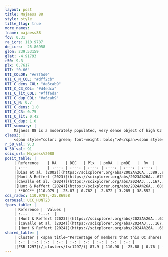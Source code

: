 ```yaml
---
layout: post
title: Majaess 88
style: style
title_flag: true
more_names: 
fname: majaess88
fov: 0.31
ra_icrs: 110.9787
de_icrs: -25.86958
glon: 239.53159
glat: -4.91793
r50: 9.3
plx: 0.7617
UTI: "0.66"
UTI_COLOR: "#e7f5d0"
UTI_C_N_COL: "#dff2cb"
UTI_C_dens_COL: "#a6cab9"
UTI_C_C3_COL: "#d4edca"
UTI_C_lit_COL: "#fff6da"
UTI_C_dup_COL: "#a6cab9"
UTI_C_N: 0.7
UTI_C_dens: 1.0
UTI_C_C3: 0.75
UTI_C_lit: 0.42
UTI_C_dup: 1.0
UTI_summary: |
    Majaess 88 is a moderately populated, very dense object of high C3 quality. It is poorly studied in the literature. This object shares a large percentage of members with a later reported entry.
class3: |
    <span style="color: green; font-weight: bold;">A</span><span style="color: #FFC300; font-weight: bold;">B</span>
r_50_val: 9.3
N_50_val: 91
scix_url: Majaess%2088
posit_table: |
    | Reference    | RA    | DEC   | Plx  | pmRA  | pmDE   |  Rv  |
    | :---         | :---: | :---: | :---: | :---: | :---: | :---: |
    |[Dias et al. (2002)](https://scixplorer.org/abs/2002A%26A...389..871D) | 111.029 | -25.899 | -- | -7.28 | 15.9 | -- |
    |[Hunt & Reffert (2023)](https://scixplorer.org/abs/2023A%26A...673A.114H) | 110.988 | -25.887 | 0.765 | -2.666 | 3.288 | 34.149 |
    |[Cavallo et al. (2024)](https://scixplorer.org/abs/2024AJ....167...12C) | 110.949 | -25.778 | 0.763 | -- | -- | -- |
    |[Hunt & Reffert (2024)](https://scixplorer.org/abs/2024A%26A...686A..42H) | 110.988 | -25.887 | 0.765 | -2.666 | 3.288 | 34.149 |
    | **UCC** |110.979 | -25.87 | 0.762 | -2.672 | 3.285 | 38.552 | 
cds_radec: 110.9787,-25.86958
carousel: UCC_HUNT23
fpars_table: |
    | Reference |  Values |
    | :---  |  :---:  |
    | [Hunt & Reffert (2023)](https://scixplorer.org/abs/2023A%26A...673A.114H) | `AV50=0.738, diffAV50=1.424, MOD50=10.486, logAge50=7.546` |
    | [Cavallo et al. (2024)](https://scixplorer.org/abs/2024AJ....167...12C) | `AV50=0.63, dMod50=10.73, logAge50=7.24, [Fe/H]50=0.08` |
    | [Hunt & Reffert (2024)](https://scixplorer.org/abs/2024A%26A...686A..42H) | `MassJ=131.712` |
shared_table: |
    | Cluster | <span title="Percentage of members that this OC shares with the ones listed">%</span>   | RA   | DEC   | Plx   | pmRA  | pmDE  | Rv | UTI |
    | :-: | :-: |:-: | :-: | :-: | :-: | :-: | :-: | :-: |
    |[FSR 1297](/_clusters/fsr1297/)| 87.9 | 110.98 | -25.88 | 0.76 | -2.7 | 3.28 | 38.56 |0.05 |
---
```

